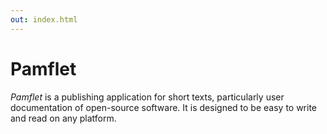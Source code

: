 ```yaml
---
out: index.html
---
```


Pamflet
=======

*Pamflet* is a publishing application for short texts, particularly
user documentation of open-source software. It is designed to be easy
to write and read on any platform.

